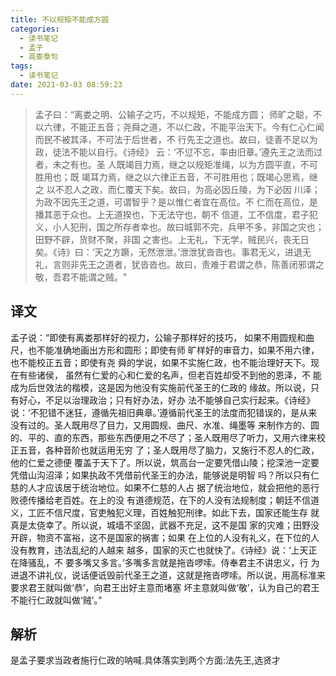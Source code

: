 ```yaml
---
title: 不以规矩不能成方圆
categories:
  - 读书笔记
  - 孟子
  - 高娄章句
tags:
  - 读书笔记
date: 2021-03-03 08:59:23
---
```


> 孟子曰：“离娄之明、公输子之巧，不以规矩，不能成方圆； 师旷之聪，不以六律，不能正五音；尧舜之道，不以仁政，不能平治天下。今有仁心仁闻而民不被其泽，不可法于后世者，不 行先王之道也。故曰，徒善不足以为政，徒法不能以自行。《诗经》 云：‘不愆不忘，率由旧章。’遵先王之法而过者，未之有也。圣 人既竭目力焉，继之以规矩准绳，以为方圆平直，不可胜用也；既 竭耳力焉，继之以六律正五音，不可胜用也；既竭心思焉，继之 以不忍人之政，而仁覆天下矣。故曰，为高必因丘陵，为下必因 川泽；为政不因先王之道，可谓智乎？是以惟仁者宜在高位。不 仁而在高位，是播其恶于众也。上无道揆也，下无法守也，朝不 信道，工不信度，君子犯义，小人犯刑，国之所存者幸也。故曰城郭不完，兵甲不多，非国之灾也；田野不辟，货财不聚，非国 之害也。上无礼，下无学，贼民兴，丧无日矣。《诗》曰：‘天之方蹶，无然泄泄。’泄泄犹沓沓也。事君无义，进退无礼，言则非先王之道者，犹沓沓也。故曰，责难于君谓之恭，陈善闭邪谓之 敬，吾君不能谓之贼。"

## 译文

孟子说：“即使有离娄那样好的视力，公输子那样好的技巧， 如果不用圆规和曲尺，也不能准确地画出方形和圆形；即使有师 旷样好的审音力，如果不用六律，也不能校正五音；即使有尧 舜的学说，如果不实施仁政，也不能治理好天下。现在有些诸侯， 虽然有仁爱的心和仁爱的名声，但老百姓却受不到他的恩泽，不 能成为后世效法的楷模，这是因为他没有实施前代圣王的仁政的 缘故。所以说，只有好心，不足以治理政治；只有好办法，好办 法不能够自己实行起来。《诗经》说：‘不犯错不迷狂，遵循先祖旧典章。’遵循前代圣王的法度而犯错误的，是从来 没有过的。圣人既用尽了目力，又用圆规、曲尺、水准、绳墨等 来制作方的、圆的、平的、直的东西，那些东西便用之不尽了；圣人既用尽了听力，又用六律来校正五音，各种音阶也就运用无穷 了；圣人既用尽了脑力，又施行不忍人的仁政，他的仁爱之德便 覆盖于天下了。所以说，筑高台一定要凭借山陵；挖深池一定要 凭借山沟沼泽；如果执政不凭借前代圣王的办法，能够说是明智 吗？所以只有仁慈的人才应该居于统治地位。如果不仁慈的人占 据了统治地位，就会把他的恶行败德传播给老百姓。在上的没 有道德规范，在下的人没有法规制度；朝廷不信道义，工匠不信尺度，官吏触犯义理，百姓触犯刑律。如此下去，国家还能生存 就真是太侥幸了。所以说，城墙不坚固，武器不充足，这不是国 家的灾难；田野没开辟，物资不富裕，这不是国家的祸害；如果 在上位的人没有礼义，在下位的人没有教育，违法乱纪的人越来 越多，国家的灭亡也就快了。《诗经》说：‘上天正在降骚乱，不 要多嘴又多言。’多嘴多言就是拖沓啰嗦。侍奉君主不讲忠义，行 为进退不讲礼仪，说话便诋毁前代圣王之道，这就是拖沓啰嗦。所以说，用高标准来要求君王就叫做‘恭’，向君王出好主意而堵塞 坏主意就叫做‘敬’，认为自己的君王不能行仁政就叫做‘贼’。”

## 解析

是孟子要求当政者施行仁政的呐喊.具体落实到两个方面:法先王,选贤才

<!--more-->